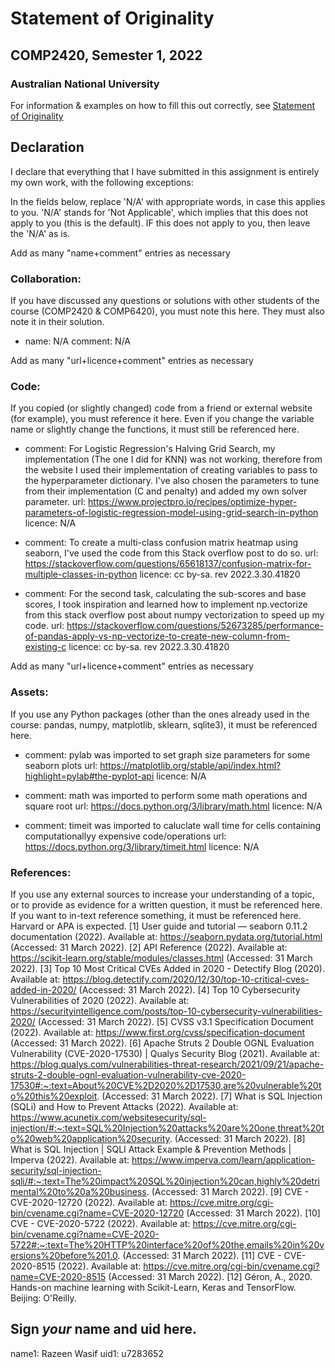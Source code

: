 # Statement of Originality
## COMP2420, Semester 1, 2022
### Australian National University

For information & examples on how to fill this out correctly, see [Statement of Originality](https://cs.anu.edu.au/courses/comp2420/resources/faq/#statement-of-originality)

## Declaration
  I declare that everything that I have submitted in this assignment is entirely my own work, with the following exceptions:

In the fields below, replace 'N/A' with appropriate words, in case this applies
to you.  'N/A' stands for 'Not Applicable', which implies that this does not
apply to you (this is the default).  IF this does not apply to you, then leave the 'N/A' as is.

Add as many "name+comment" entries as necessary

### Collaboration:
If you have discussed any questions or solutions with other students of the course (COMP2420 & COMP6420), you must note this here. They must also note it in their solution.

  - name: N/A
    comment:
      N/A


Add as many "url+licence+comment" entries as necessary

### Code:
If you copied (or slightly changed) code from a friend or external website (for example), you must reference it here. Even if you change the variable name or slightly change the functions, it must still be referenced here.


  - comment: For Logistic Regression's Halving Grid Search, my implementation (The one I did for KNN) was not working, therefore from the website I used their implementation of creating variables to pass to 
  the hyperparameter dictionary. I've also chosen the parameters to tune from their implementation (C and penalty) and added my own solver parameter.
    url: https://www.projectpro.io/recipes/optimize-hyper-parameters-of-logistic-regression-model-using-grid-search-in-python
    licence: N/A
    
   - comment: To create a multi-class confusion matrix heatmap using seaborn, I've used the code from this Stack overflow post to do so.
   url: https://stackoverflow.com/questions/65618137/confusion-matrix-for-multiple-classes-in-python
   licence: cc by-sa. rev 2022.3.30.41820
    
   - comment: For the second task, calculating the sub-scores and base scores, I took inspiration and learned how to implement np.vectorize from this stack overflow post about numpy vectorization to speed up my code.
   url: https://stackoverflow.com/questions/52673285/performance-of-pandas-apply-vs-np-vectorize-to-create-new-column-from-existing-c
   licence: cc by-sa. rev 2022.3.30.41820

Add as many "url+licence+comment" entries as necessary

### Assets:
If you use any Python packages (other than the ones already used in the course: pandas, numpy, matplotlib, sklearn, sqlite3), it must be referenced here. 


  - comment: pylab was imported to set graph size parameters for some seaborn plots
    url: https://matplotlib.org/stable/api/index.html?highlight=pylab#the-pyplot-api
    licence: N/A
    
   - comment: math was imported to perform some math operations and square root
    url: https://docs.python.org/3/library/math.html
    licence: N/A
    
   - comment: timeit was imported to caluclate wall time for cells containing computationallyy expensive code/operations
    url: https://docs.python.org/3/library/timeit.html
    licence: N/A


### References:
If you use any external sources to increase your understanding of a topic, or to provide as evidence for a written question, it must be referenced here. If you want to in-text reference something, it must be referenced here. Harvard or APA is expected.
[1] User guide and tutorial — seaborn 0.11.2 documentation (2022). Available at: https://seaborn.pydata.org/tutorial.html (Accessed: 31 March 2022).
[2] API Reference (2022). Available at: https://scikit-learn.org/stable/modules/classes.html (Accessed: 31 March 2022).
[3] Top 10 Most Critical CVEs Added in 2020 - Detectify Blog (2020). Available at: https://blog.detectify.com/2020/12/30/top-10-critical-cves-added-in-2020/ (Accessed: 31 March 2022).
[4] Top 10 Cybersecurity Vulnerabilities of 2020 (2022). Available at: https://securityintelligence.com/posts/top-10-cybersecurity-vulnerabilities-2020/ (Accessed: 31 March 2022).
[5] CVSS v3.1 Specification Document (2022). Available at: https://www.first.org/cvss/specification-document (Accessed: 31 March 2022).
[6] Apache Struts 2 Double OGNL Evaluation Vulnerability (CVE-2020-17530) | Qualys Security Blog (2021). Available at: https://blog.qualys.com/vulnerabilities-threat-research/2021/09/21/apache-struts-2-double-ognl-evaluation-vulnerability-cve-2020-17530#:~:text=About%20CVE%2D2020%2D17530,are%20vulnerable%20to%20this%20exploit. (Accessed: 31 March 2022).
[7] What is SQL Injection (SQLi) and How to Prevent Attacks (2022). Available at: https://www.acunetix.com/websitesecurity/sql-injection/#:~:text=SQL%20Injection%20attacks%20are%20one,threat%20to%20web%20application%20security. (Accessed: 31 March 2022).
[8] What is SQL Injection | SQLI Attack Example & Prevention Methods | Imperva (2022). Available at: https://www.imperva.com/learn/application-security/sql-injection-sqli/#:~:text=The%20impact%20SQL%20injection%20can,highly%20detrimental%20to%20a%20business. (Accessed: 31 March 2022).
[9] CVE - CVE-2020-12720 (2022). Available at: https://cve.mitre.org/cgi-bin/cvename.cgi?name=CVE-2020-12720 (Accessed: 31 March 2022).
[10] CVE - CVE-2020-5722 (2022). Available at: https://cve.mitre.org/cgi-bin/cvename.cgi?name=CVE-2020-5722#:~:text=The%20HTTP%20interface%20of%20the,emails%20in%20versions%20before%201.0. (Accessed: 31 March 2022).
[11] CVE - CVE-2020-8515 (2022). Available at: https://cve.mitre.org/cgi-bin/cvename.cgi?name=CVE-2020-8515 (Accessed: 31 March 2022).
[12] Géron, A., 2020. Hands-on machine learning with Scikit-Learn, Keras and TensorFlow. Beijing: O'Reilly.

## Sign *your* name and uid here.

name1:  Razeen Wasif
uid1: u7283652
